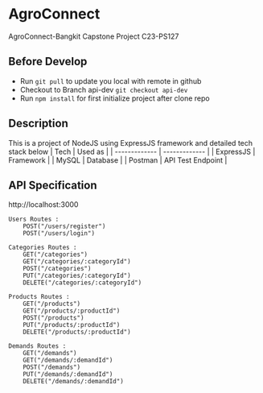 # AgroConnect
AgroConnect-Bangkit Capstone Project C23-PS127

## Before Develop
- Run `git pull` to update you local with remote in github
- Checkout to Branch api-dev `git checkout api-dev` 
- Run `npm install` for first initialize project after clone repo

## Description 
This is a project of NodeJS using ExpressJS framework and detailed tech stack below 
| Tech          | Used as       |
| ------------- | ------------- |
| ExpressJS    | Framework     |
| MySQL         | Database     |
| Postman       | API Test Endpoint |

## API Specification

http://localhost:3000

    Users Routes :
	    POST("/users/register")
		POST("/users/login")

    Categories Routes :
	    GET("/categories")              
		GET("/categories/:categoryId")     
		POST("/categories")
		PUT("/categories/:categoryId")     
		DELETE("/categories/:categoryId")  

    Products Routes :
	    GET("/products")              
		GET("/products/:productId")     
		POST("/products")
		PUT("/products/:productId")     
		DELETE("/products/:productId")  

    Demands Routes :
	    GET("/demands")              
		GET("/demands/:demandId")     
		POST("/demands")
		PUT("/demands/:demandId")     
		DELETE("/demands/:demandId")  

	
